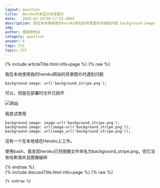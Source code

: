 ```yaml
---
layout: question
title:  Heroku中未显示背景图片
date:   2020-03-24T10:17:52.000Z
description: 我在本地使用我的heroku网站的背景图片时遇到问题 background-image  url('background_stripe.png');...
img: 
author: 理查德老丝
category: question
answer: 0
tags: CSS
topic: CSS
---
```

<div class="article-root">
  <div class="article">
    {% include articleTitle.html info=page %}
    {% raw %}
    <div class="article-content"><p><font style="vertical-align: inherit;"><font style="vertical-align: inherit;">我在本地使用我的heroku网站的背景图片时遇到问题 </font></font></p>

<pre><code>background-image: url('background_stripe.png');
</code></pre>

<p><font style="vertical-align: inherit;"><font style="vertical-align: inherit;">可以，但是在部署时文件已损坏 </font></font></p>

<p><img src="https://www.samyoc.com//uploads/users/26385/images/thumbnails/1585044945436.png" data-src="https://www.samyoc.com//uploads/users/26385/images/1585044945436.png" alt="网站"></p>

<p><font style="vertical-align: inherit;"><font style="vertical-align: inherit;">我尝试使用</font></font></p>

<pre><code>background-image: image-url('background_stripe.png');<font></font>
background-image: url(image-url('background_stripe.png'));<font></font>
background-image: url(image_url('background_stripe.png'));<font></font>
</code></pre>

<p><font style="vertical-align: inherit;"><font style="vertical-align: inherit;">没有一个在本地或在Heroku上工作。</font></font></p>

<p><font style="vertical-align: inherit;"><font style="vertical-align: inherit;">使用bash，我发现heroku已将图像文件命名为background_stripe.png，但它没有哈希值并且图像破碎</font></font></p></div>
    {% endraw %}
  </div>

  <div class="discuss-wrapper">
    {% include discussTitle.html info=page %}
    {% raw %}
    
    {% endraw %}
  </div>
<div>
